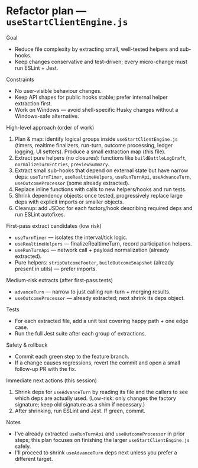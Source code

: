 # Refactor plan — `useStartClientEngine.js`

Goal
- Reduce file complexity by extracting small, well-tested helpers and sub-hooks.
- Keep changes conservative and test-driven; every micro-change must run ESLint + Jest.

Constraints
- No user-visible behaviour changes.
- Keep API shapes for public hooks stable; prefer internal helper extraction first.
- Work on Windows — avoid shell-specific Husky changes without a Windows-safe alternative.

High-level approach (order of work)
1. Plan & map: identify logical groups inside `useStartClientEngine.js` (timers, realtime finalizers, run-turn, outcome processing, ledger logging, UI setters). Produce a small extraction map (this file).
2. Extract pure helpers (no closures): functions like `buildBattleLogDraft`, `normalizeTurnEntries`, `previewSummary`.
3. Extract small sub-hooks that depend on external state but have narrow deps: `useTurnTimer`, `useRealtimeHelpers`, `useRunTurnApi`, `useAdvanceTurn`, `useOutcomeProcessor` (some already extracted).
4. Replace inline functions with calls to new helpers/hooks and run tests.
5. Shrink dependency objects: once tested, progressively replace large deps with explicit imports or smaller objects.
6. Cleanup: add JSDoc for each factory/hook describing required deps and run ESLint autofixes.

First-pass extract candidates (low risk)
- `useTurnTimer` — isolates the interval/tick logic.
- `useRealtimeHelpers` — finalizeRealtimeTurn, record participation helpers.
- `useRunTurnApi` — network call + payload normalization (already extracted).
- Pure helpers: `stripOutcomeFooter`, `buildOutcomeSnapshot` (already present in utils) — prefer imports.

Medium-risk extracts (after first-pass tests)
- `advanceTurn` — narrow to just calling run-turn + merging results.
- `useOutcomeProcessor` — already extracted; next shrink its deps object.

Tests
- For each extracted file, add a unit test covering happy path + one edge case.
- Run the full Jest suite after each group of extractions.

Safety & rollback
- Commit each green step to the feature branch.
- If a change causes regressions, revert the commit and open a small follow-up PR with the fix.

Immediate next actions (this session)
1. Shrink deps for `useAdvanceTurn` by reading its file and the callers to see which deps are actually used. (Low-risk: only changes the factory signature; keep old signature as a shim if necessary.)
2. After shrinking, run ESLint and Jest. If green, commit.

Notes
- I've already extracted `useRunTurnApi` and `useOutcomeProcessor` in prior steps; this plan focuses on finishing the larger `useStartClientEngine.js` safely.
- I'll proceed to shrink `useAdvanceTurn` deps next unless you prefer a different target.
